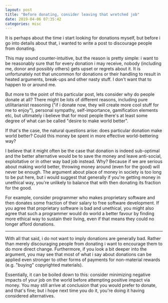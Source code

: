 ```yaml
---
layout: post
title: "Before donating, consider leaving that wretched job"
date: 2019-04-06 07:35:42
categories: misc
---
```


It is perhaps about the time i start looking for donations myself, but before i
go into details about that, i wanted to write a post to discourage people from
donating.

<cut/>

This may sound counter-intuitive, but the reason is pretty simple: i want to be
reasonably sure that for every donation i may receive, nobody (including me,
donor and possibly others) gets upset or regrets about it. It is unfortunately
not that uncommon for donations or their handling to result in heated arguments,
break-ups and other nasty stuff. I don't want that to happen to or around me.

But more to the point of this particular post, lets consider why do people
donate at all? There might be lots of different reasons, including pure
utilitarianist reasoning ("if i donate now, they will create more cool stuff for
me to enjoy"), personal sympathy, self-importance, gamification elements etc,
but ultimately i believe that for most people there's at least some degree of
what can be called "desire to make world better".

If that's the case, the natural questions arise: does particular donation make
world better? Could this money be spent in more effective world-bettering way?

I believe that it might often be the case that donation is indeed sub-optimal
and the better alternative would be to save the money and leave anti-social,
exploitative or in other way bad job instead. Why? Because if we are serious
about making world better, throwing money around (even for the good) will never
be enough. The argument about place of money in society is too long to be put
here, but i would suggest that generally if you're getting money in unethical
way, you're unlikely to balance that with then donating its fraction for the
good.

For example, consider programmer who makes proprietary software and then donates
some fraction of their salary to free software development. If you agree that
proprietary software is bad and unethical, you might also agree that such a
programmer would do world a better favour by finding more ethical way to sustain
their living, even if that means they could no longer afford donations.

***

With all that said, i do not want to imply donations are generally bad. Rather
than merely discouraging people from donating i want to encourage them to do
more direct change. Furthermore, if you look a bit deeper into the argument, you
may see that most of what i say about donations can be applied even stronger to
other forms of payments for non-material rewards (e.g. "buying" copyrighted
materials).

Essentially, it can be boiled down to this: consider minimizing negative impacts
of your job on the world before attempting positive impact via money. You may
still arrive at conclusion that you would prefer to donate, and that's fine; but
i hope next time you do it, you're doing it having considered alternatives.
